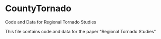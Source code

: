 # CountyTornado
Code and Data for Regional Tornado Studies

This file contains code and data for the paper "Regional Tornado Studies"
